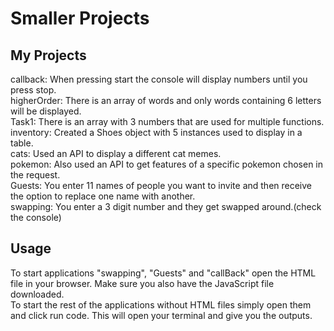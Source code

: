 # Smaller Projects

## My Projects
callback: When pressing start the console will display numbers until you press stop.\
higherOrder: There is an array of words and only words containing 6 letters will be displayed.\
Task1: There is an array with 3 numbers that are used for multiple functions.\
inventory: Created a Shoes object with 5 instances used to display in a table.\
cats: Used an API to display a different cat memes.\
pokemon: Also used an API to get features of a specific pokemon chosen in the request.\
Guests: You enter 11 names of people you want to invite and then receive the option to replace one name with another.\
swapping: You enter a 3 digit number and they get swapped around.(check the console)

## Usage
To start applications "swapping", "Guests" and "callBack" open the HTML file in your browser. Make sure you also have the JavaScript file downloaded.\
To start the rest of the applications without HTML files simply open them and click run code. This will open your terminal and give you the outputs.


